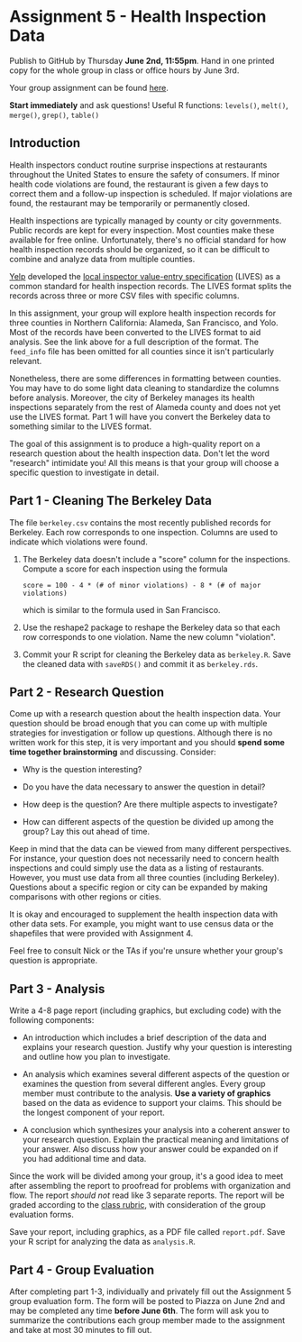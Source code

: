 
# Assignment 5 - Health Inspection Data

Publish to GitHub by Thursday __June 2nd, 11:55pm__. Hand in one printed copy
for the whole group in class or office hours by June 3rd.

Your group assignment can be found [here](groups.md).

__Start immediately__ and ask questions! Useful R functions: `levels()`,
`melt()`, `merge()`, `grep()`, `table()`

## Introduction

Health inspectors conduct routine surprise inspections at restaurants
throughout the United States to ensure the safety of consumers. If minor
health code violations are found, the restaurant is given a few days to correct
them and a follow-up inspection is scheduled. If major violations are found,
the restaurant may be temporarily or permanently closed.

Health inspections are typically managed by county or city governments. Public
records are kept for every inspection. Most counties make these available for
free online. Unfortunately, there's no official standard for how health
inspection records should be organized, so it can be difficult to combine and
analyze data from multiple counties.

[Yelp][] developed the [local inspector value-entry specification][LIVES]
(LIVES) as a common standard for health inspection records. The LIVES format
splits the records across three or more CSV files with specific columns.

In this assignment, your group will explore health inspection records for three
counties in Northern California: Alameda, San Francisco, and Yolo. Most of
the records have been converted to the LIVES format to aid analysis. See the
link above for a full description of the format. The `feed_info` file has been
omitted for all counties since it isn't particularly relevant.

Nonetheless, there are some differences in formatting between counties. You may
have to do some light data cleaning to standardize the columns before analysis.
Moreover, the city of Berkeley manages its health inspections separately from
the rest of Alameda county and does not yet use the LIVES format. Part 1 will
have you convert the Berkeley data to something similar to the LIVES format.

[Yelp]: http://www.yelp.com/
[LIVES]: http://www.yelp.com/healthscores

The goal of this assignment is to produce a high-quality report on a research
question about the health inspection data. Don't let the word "research"
intimidate you! All this means is that your group will choose a specific
question to investigate in detail.


## Part 1 - Cleaning The Berkeley Data

The file `berkeley.csv` contains the most recently published records for
Berkeley. Each row corresponds to one inspection. Columns are used to indicate
which violations were found.

1.  The Berkeley data doesn't include a "score" column for the inspections.
    Compute a score for each inspection using the formula

        score = 100 - 4 * (# of minor violations) - 8 * (# of major violations)

    which is similar to the formula used in San Francisco.

2. Use the reshape2 package to reshape the Berkeley data so that each row
   corresponds to one violation. Name the new column "violation".

3. Commit your R script for cleaning the Berkeley data as `berkeley.R`. Save
   the cleaned data with `saveRDS()` and commit it as `berkeley.rds`.


## Part 2 - Research Question

Come up with a research question about the health inspection data. Your
question should be broad enough that you can come up with multiple strategies
for investigation or follow up questions. Although there is no written work for
this step, it is very important and you should __spend some time together
brainstorming__ and discussing. Consider:

* Why is the question interesting?

* Do you have the data necessary to answer the question in detail?

* How deep is the question? Are there multiple aspects to investigate?

* How can different aspects of the question be divided up among the group? Lay
  this out ahead of time.

Keep in mind that the data can be viewed from many different perspectives. For
instance, your question does not necessarily need to concern health inspections
and could simply use the data as a listing of restaurants. However, you must
use data from all three counties (including Berkeley). Questions about a
specific region or city can be expanded by making comparisons with other
regions or cities.

It is okay and encouraged to supplement the health inspection data with other
data sets. For example, you might want to use census data or the shapefiles
that were provided with Assignment 4.

Feel free to consult Nick or the TAs if you're unsure whether your group's
question is appropriate.


## Part 3 - Analysis

Write a 4-8 page report (including graphics, but excluding code) with the
following components:

* An introduction which includes a brief description of the data and explains
  your research question. Justify why your question is interesting and outline
  how you plan to investigate.

* An analysis which examines several different aspects of the question or
  examines the question from several different angles. Every group member must
  contribute to the analysis. __Use a variety of graphics__ based on the data
  as evidence to support your claims. This should be the longest component of
  your report.

* A conclusion which synthesizes your analysis into a coherent answer to your
  research question. Explain the practical meaning and limitations of your
  answer. Also discuss how your answer could be expanded on if you had
  additional time and data.

Since the work will be divided among your group, it's a good idea to meet after
assembling the report to proofread for problems with organization and flow. The
report _should not_ read like 3 separate reports. The report will be graded
according to the [class rubric][rubric], with consideration of the group
evaluation forms.

Save your report, including graphics, as a PDF file called `report.pdf`. Save
your R script for analyzing the data as `analysis.R`. 


[rubric]: https://github.com/2016-ucdavis-sts98/notes/blob/master/rubric.pdf

## Part 4 - Group Evaluation

After completing part 1-3, individually and privately fill out the Assignment
5 group evaluation form. The form will be posted to Piazza on June 2nd and may
be completed any time __before June 6th__. The form will ask you to summarize
the contributions each group member made to the assignment and take at most 30
minutes to fill out.
